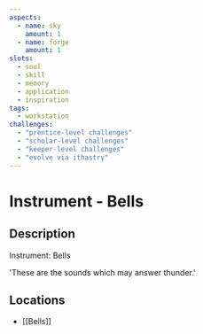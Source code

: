 ```yaml
---
aspects: 
  - name: sky
    amount: 1
  - name: forge
    amount: 1
slots:
  - soul
  - skill
  - memory
  - application
  - inspiration
tags:
  - workstation
challenges:
  - "prentice-level challenges"
  - "scholar-level challenges"
  - "keeper-level challenges"
  - "evolve via ithastry"
---
```


# Instrument - Bells

## Description
Instrument: Bells

'These are the sounds which may answer thunder.'
## Locations
- [[Bells]]